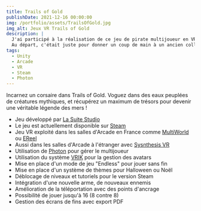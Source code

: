 ```yaml
---
title: Trails of Gold
publishDate: 2021-12-16 00:00:00
img: /portfolio/assets/TrailsOfGold.jpg
img_alt: Jeux VR Trails of Gold
description: |
  J'ai participé à la réalisation de ce jeu de pirate multijoueur en VR, pour les salles d'Arcade et aussi pour la version Steam.
  Au départ, c'était juste pour donner un coup de main à un ancien collègue et c'est devenu ensuite une aventure de plusieurs années de développement.
tags:
  - Unity
  - Arcade
  - VR
  - Steam
  - Photon
---
```

<p>
  Incarnez un corsaire dans Trails of Gold. Voguez dans des eaux peuplées de créatures mythiques, et récupérez un maximum de trésors pour devenir une véritable légende des mers ! 
</p>
<div>
  <p>
    <ul>
      <li>Jeu développé par <a href ="https://www.linkedin.com/company/la-suite-studio/" target="_blank">La Suite Studio</a>
      <li>Le jeu est actuellement disponible sur <a href ="https://store.steampowered.com/app/1804440/Trails_Of_Gold_Privateers/" target="_blank">Steam</a>
      <li>Jeu VR exploité dans les salles d'Arcade en France comme <a href ="https://www.multiworld.com/jeux/77/trails-of-gold/" target="_blank"> MultiWorld</a> ou <a href ="https://ereel.fr/experiences/shooting/trail-of-gold/" target="_blank"> EReel</a>
      <li>Aussi dans les salles d'Arcade à l'étranger avec <a href ="https://games.synthesisvr.com/games/trails-of-gold" target="_blank"> Sysnthesis VR </a>
      <li>Utilisation de <a href ="https://www.photonengine.com/#" target="_blank"> Photon</a> pour gérer le multijoueur
      <li>Utilisation du système <a href ="http://www.root-motion.com/finalikdox/html/page16.html" target="_blank"> VRIK</a> pour la gestion des avatars
      <li>Mise en place d'un mode de jeu "Endless" pour jouer sans fin
      <li>Mise en place d'un système de thèmes pour Halloween ou Noël
      <li>Déblocage de niveaux et tutoriels pour le version Steam
      <li>Intégration d'une nouvelle arme, de nouveaux ennemis
      <li>Amélioration de la téléportation avec des points d'ancrage
      <li>Possibilité de jouer jusqu'à 16 (8 contre 8)
      <li>Gestion des écrans de fins avec export PDF
    </ul>
  </p>
</div>
